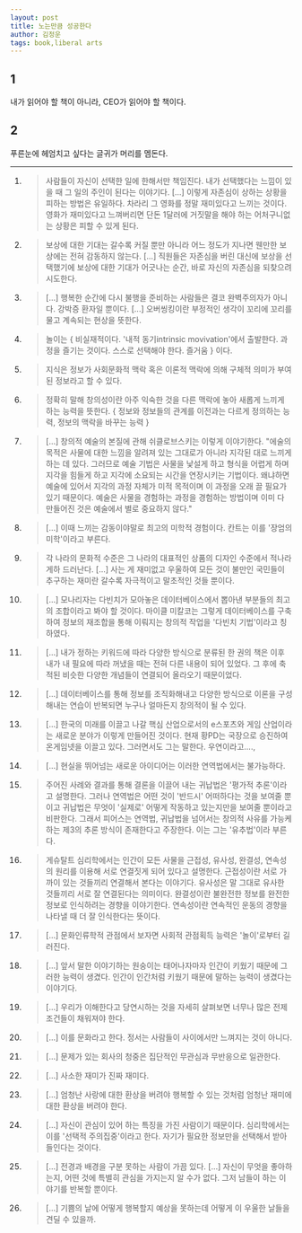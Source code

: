 ```yaml
---
layout: post
title: 노는만큼 성공한다
author: 김정운
tags: book,liberal arts
---
```


## 1

내가 읽어야 할 책이 아니라, CEO가 읽어야 할 책이다.

## 2

푸른눈에 헤엄치고 싶다는 글귀가 머리를 멤돈다.

-----

1. > 사람들이 자신이 선택한 일에 한해서만 책임진다. 내가 선택했다는 느낌이 있을 때 그 일의 주인이 된다는 이야기다. [...] 이렇게 자존심이 상하는 상황을 피하는 방법은 유일하다. 차라리 그 영화를 정말 재미있다고 느끼는 것이다. 영화가 재미있다고 느껴버리면 단돈 1달러에 거짓말을 해야 하는 어처구니없는 상황은 피할 수 있게 된다.

2. > 보상에 대한 기대는 갈수록 커질 뿐만 아니라 어느 정도가 지나면 웬만한 보상에는 전혀 감동하지 않는다. [...] 직원들은 자존심을 버린 대신에 보상을 선택했기에 보상에 대한 기대가 어긋나는 순간, 바로 자신의 자존심을 되찾으려 시도한다.

3. > [...] 행복한 순간에 다시 불행을 준비하는 사람들은 결코 완벽주의자가 아니다. 강박증 환자일 뿐이다. [...] 오버씽킹이란 부정적인 생각이 꼬리에 꼬리를 물고 계속되는 현상을 뜻한다.

4. > 놀이는 { 비실재적이다. '내적 동기intrinsic movivation'에서 출발한다. 과정을 즐기는 것이다. 스스로 선택해야 한다. 즐거움 } 이다.

5. > 지식은 정보가 사회문화적 맥락 혹은 이론적 맥락에 의해 구체적 의미가 부여된 정보라고 할 수 있다.

6. > 정확히 말해 창의성이란 아주 익숙한 것을 다른 맥락에 놓아 새롭게 느끼게 하는 능력을 뜻한다. { 정보와 정보들의 관계를 이전과는 다르게 정의하는 능력, 정보의 맥락을 바꾸는 능력 }

7. > [...] 창의적 예술의 본질에 관해 쉬클로브스키는 이렇게 이야기한다. "에술의 목적은 사물에 대한 느낌을 알려져 있는 그대로가 아니라 지각된 대로 느끼게 하는 데 있다. 그러므로 예술 기법은 사물을 낯설게 하고 형식을 어렵게 하며 지각을 힘들게 하고 지각에 소요되는 시간을 연장시키는 기법이다. 왜냐하면 예술에 있어서 지각의 과정 자체가 미적 목적이며 이 과정을 오래 끌 필요가 있기 때문이다. 예술은 사물을 경험하는 과정을 경험하는 방법이며 이미 다 만들어진 것은 예술에서 별로 중요하지 않다."

8. > [...] 이때 느끼는 감동이야말로 최고의 미학적 경험이다. 칸트는 이를 '장엄의 미학'이라고 부른다.

9. > 각 나라의 문화적 수준은 그 나라의 대표적인 상품의 디자인 수준에서 적나라게하 드러난다. [...] 사는 게 재미없고 우울하여 모든 것이 불만인 국민들이 추구하는 재미란 갈수록 자극적이고 말초적인 것들 뿐이다.

10. > [...] 모나리자는 다빈치가 모아놓은 데이터베이스에서 뽑아낸 부분들의 최고의 조합이라고 봐야 할 것이다. 마이클 미칼코는 그렇게 데이터베이스를 구축하여 정보의 재조합을 통해 이뤄지는 창의적 작업을 '다빈치 기법'이라고 칭하였다.

11. > [...] 내가 정하는 키워드에 따라 다양한 방식으로 분류된 한 권의 책은 이후 내가 내 필요에 따라 꺼냈을 때는 전혀 다른 내용이 되어 있었다. 그 후에 축적된 비슷한 다양한 개념들이 연결되어 올라오기 때문이었다.

12. > [...] 데이터베이스를 통해 정보를 조직화해내고 다양한 방식으로 이론을 구성해내는 연습이 반복되면 누구나 얼마든지 창의적이 될 수 있다.

13. > [...] 한국의 미래를 이끌고 나갈 핵심 산업으로서의 e스포츠와 게임 산업이라는 새로운 분야가 이렇게 만들어진 것이다. 현재 황PD는 국장으로 승진하여 온게임넷을 이끌고 있다. 그러면서도 그는 말한다. 우연이라고....,

14. > [...] 현실을 뛰어넘는 새로운 아이디어는 이러한 연역법에서는 불가능하다.

15. > 주어진 사례와 결과를 통해 결론을 이끌어 내는 귀납법은 '평가적 추론'이라고 설명한다. 그러나 연역법은 어떤 것이 '반드시' 어떠하다는 것을 보여줄 뿐이고 귀납법은 무엇이 '실제로' 어떻게 작동하고 있는지만을 보여줄 뿐이라고 비판한다. 그래서 피어스는 연역법, 귀납법을 넘어서는 창의적 사유를 가능케 하는 제3의 추론 방식이 존재한다고 주장한다. 이는 그는 '유추법'이라 부른다.

16. > 게슈탈트 심리학에서는 인간이 모든 사물을 근접성, 유사성, 완결성, 연속성의 원리를 이용해 서로 연결짓게 되어 있다고 설명한다. 근접성이란 서로 가까이 있는 것들끼리 연결해서 본다는 이야기다. 유사성은 말 그대로 유사한 것들끼리 서로 잘 연결된다는 의미이다. 완결성이란 불완전한 정보를 완전한 정보로 인식하려는 경향을 이야기한다. 연속성이란 연속적인 운동의 경향을 나타낼 때 더 잘 인식한다는 뜻이다.

17. > [...] 문화인류학적 관점에서 보자면 사회적 관점획득 능력은 '놀이'로부터 길러진다.

18. > [...] 앞서 말한 이야기하는 원숭이는 태어나자마자 인간이 키웠기 때문에 그러한 능력이 생겼다. 인간이 인간처럼 키웠기 때문에 말하는 능력이 생겼다는 이야기다.

19. > [...] 우리가 이해한다고 당연시하는 것을 자세히 살펴보면 너무나 많은 전제조건들이 채워져야 한다.

20. > [...] 이를 문화라고 한다. 정서는 사람들이 사이에서만 느껴지는 것이 아니다.

21. > [...] 문제가 있는 회사의 청중은 집단적인 무관심과 무반응으로 일관한다.

22. > [...] 사소한 재미가 진짜 재미다.

23. > [...] 엄청난 사랑에 대한 환상을 버려야 행복할 수 있는 것처럼 엄청난 재미에 대한 환상을 버려야 한다.

24. > [...] 자신이 관심이 있어 하는 특징을 가진 사람이기 때문이다. 심리학에서는 이를 '선택적 주의집중'이라고 한다. 자기가 필요한 정보만을 선택해서 받아들인다는 것이다.

25. > [...] 전경과 배경을 구분 못하는 사람이 가끔 있다. [...] 자신이 무엇을 좋아하는지, 어떤 것에 특별히 관심을 가지는지 알 수가 없다. 그저 남들이 하는 이야기를 반복할 뿐이다.

26. > [...] 기쁨의 날에 어떻게 행복할지 예상을 못하는데 어떻게 이 우울한 날들을 견딜 수 있을까.

